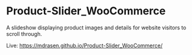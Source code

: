 # Product-Slider_WooCommerce
A slideshow displaying product images and details for website visitors to scroll through.

Live: https://mdrasen.github.io/Product-Slider_WooCommerce/
